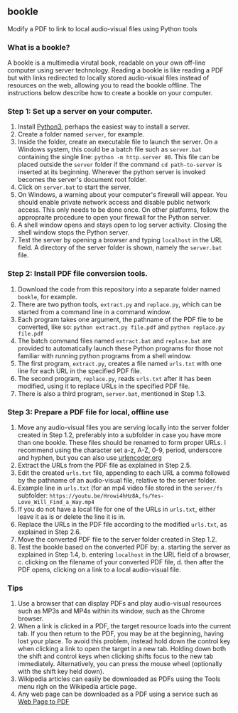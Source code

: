 ## bookle
Modify a PDF to link to local audio-visual files using Python tools

### What is a bookle?

A bookle is a multimedia virutal book, readable on your own off-line computer using server technology. Reading a bookle is like reading a PDF but with links redirected to locally stored audio-visual files instead of resources on the web, allowing you to read the bookle offline. The instructions below describe how to create a bookle on your computer.

### Step 1: Set up a server on your computer.

1. Install [Python3](https://www.python.org/downloads/), perhaps the easiest way to install a server.
2. Create a folder named `server`, for example.
3. Inside the folder, create an executable file to launch the server. On a Windows system, this could be a batch file such as `server.bat` containing the single line: `python -m http.server 80`. This file can be placed outside the `server` folder if the command `cd path-to-server` is inserted at its beginning. Wherever the python server is invoked becomes the server's document root folder. 
4. Click on `server.bat` to start the server.
5. On Windows, a warning about your computer's firewall will appear. You should enable private network access and disable public network access. This only needs to be done once. On other platforms, follow the appropraite procedure to open your firewall for the Python server.
6. A shell window opens and stays open to log server activity. Closing the shell window stops the Python server.
7. Test the server by opening a browser and typing `localhost` in the URL field. A directory of the server folder is shown, namely the `server.bat` file.

### Step 2: Install PDF file conversion tools.

1. Download the code from this repository into a separate folder named `bookle`, for example.
2. There are two python tools, `extract.py` and `replace.py`, which can be started from a command line in a command window.
3. Each program takes one argument, the pathname of the PDF file to be converted, like so: `python extract.py file.pdf` and `python replace.py file.pdf`
4. The batch command files named `extract.bat` and `replace.bat` are provided to automatically launch these Python programs for those not familiar with running python programs from a shell window.
5. The first program, `extract.py`, creates a file named `urls.txt` with one line for each URL in the specified PDF file.
6. The second program, `replace.py`, reads `urls.txt` after it has been modified, using it to replace URLs in the specified PDF file.
7. There is also a third program, `server.bat`, mentioned in Step 1.3.

### Step 3: Prepare a PDF file for local, offline use

1. Move any audio-visual files you are serving locally into the server folder created in Step 1.2, preferably into a subfolder in case you have more than one bookle. These files should be renamed to form proper URLs. I recommend using the character set a-z, A-Z, 0-9, period, underscore and hyphen, but you can also use [urlencoder.org](https://www.urlencoder.org)
2. Extract the URLs from the PDF file as explained in Step 2.5.
3. Edit the created `urls.txt` file, appending to each URL a comma followed by the pathname of an audio-visual file, relative to the server folder.
4. Example line in `urls.txt` (for an mp4 video file stored in the `server/fs` subfolder: `https://youtu.be/Hrowi4hHz8A,fs/Yes-Love_Will_Find_a_Way.mp4`
5. If you do not have a local file for one of the URLs in `urls.txt`, either leave it as is or delete the line it is in.
6. Replace the URLs in the PDF file according to the modified `urls.txt`, as explained in Step 2.6.
7. Move the converted PDF file to the server folder created in Step 1.2.
8. Test the bookle based on the converted PDF by:
   a. starting the server as explained in Step 1.4,
   b. entering `localhost` in the URL field of a browser,
   c. clicking on the filename of your converted PDF file,
   d. then after the PDF opens, clicking on a link to a local audio-visual file.

### Tips

1. Use a browser that can display PDFs and play audio-visual resources such as MP3s and MP4s within its window, such as the Chrome browser.
2. When a link is clicked in a PDF, the target resource loads into the current tab. If you then return to the PDF, you may be at the beginning, having lost your place. To avoid this problem, instead hold down the control key when clicking a link to open the target in a new tab. Holding down both the shift and control keys when clicking shifts focus to the new tab immediately. Alternatively, you can press the mouse wheel (optionally with the shift key held down).
3. Wikipedia articles can easily be downloaded as PDFs using the Tools menu righ on the Wikipedia article page. 
4. Any web page can be downloaded as a PDF using a service such as [Web Page to PDF](https://webtopdf.com)
